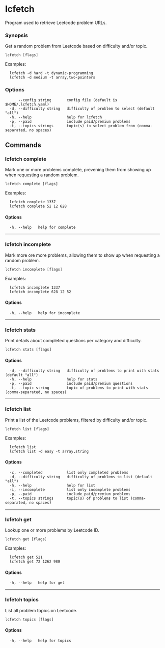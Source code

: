 # lcfetch

Program used to retrieve Leetcode problem URLs.

### Synopsis

Get a random problem from Leetcode based on difficulty and/or topic.

```
lcfetch [flags]
```

Examples:
```
  lcfetch -d hard -t dynamic-programming
  lcfetch -d medium -t array,two-pointers
```

### Options

```
      --config string       config file (default is $HOME/.lcfetch.yaml)
  -d, --difficulty string   difficulty of problem to select (default "all")
  -h, --help                help for lcfetch
  -p, --paid                include paid/premium problems
  -t, --topics strings      topic(s) to select problem from (comma-separated, no spaces)
```


## Commands

### lcfetch complete

Mark one or more problems complete, prevening them from showing up when requesting
a random problem.

```
lcfetch complete [flags]
```

Examples:
```
  lcfetch complete 1337
  lcfetch complete 52 12 628
```

#### Options

```
  -h, --help   help for complete
```

---

### lcfetch incomplete

Mark more ore more problems, allowing them to show up when requesting a random problem.

```
lcfetch incomplete [flags]
```

Examples:
```
  lcfetch incomplete 1337
  lcfetch incomplete 628 12 52
```

#### Options

```
  -h, --help   help for incomplete
```

---

### lcfetch stats

Print details about completed questions per category and difficulty.

```
lcfetch stats [flags]
```

#### Options

```
  -d, --difficulty string   difficulty of problems to print with stats (default "all")
  -h, --help                help for stats
  -p, --paid                include paid/premium questions
  -t, --topic string        topic of problems to print with stats (comma-separated, no spaces)
```

---

### lcfetch list

Print a list of the Leetcode problems, filtered by difficulty and/or topic.

```
lcfetch list [flags]
```

Examples:
```
  lcfetch list
  lcfetch list -d easy -t array,string
```

#### Options

```
  -c, --completed           list only completed problems
  -d, --difficulty string   difficulty of problems to list (default "all")
  -h, --help                help for list
  -i, --incomplete          list only incomplete problems
  -p, --paid                include paid/premium problems
  -t, --topics strings      topic(s) of problems to list (comma-separated, no spaces)
```

---

### lcfetch get

Lookup one or more problems by Leetcode ID.

```
lcfetch get [flags]
```

Examples:
```
  lcfetch get 521
  lcfetch get 72 1262 980
```

#### Options

```
  -h, --help   help for get
```

---

### lcfetch topics

List all problem topics on Leetcode.

```
lcfetch topics [flags]
```

#### Options

```
  -h, --help   help for topics
```
